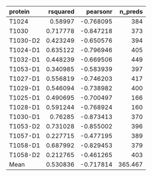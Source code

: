 | protein   |   rsquared |   pearsonr |   n_preds |
|:----------|-----------:|-----------:|----------:|
| T1024     |   0.58997  |  -0.768095 |   384     |
| T1030     |   0.717778 |  -0.847218 |   373     |
| T1030-D2  |   0.423249 |  -0.650576 |   394     |
| T1024-D1  |   0.635122 |  -0.796946 |   405     |
| T1032-D1  |   0.448239 |  -0.669506 |   449     |
| T1053-D1  |   0.340985 |  -0.583939 |   397     |
| T1027-D1  |   0.556819 |  -0.746203 |   417     |
| T1029-D1  |   0.546094 |  -0.738982 |   400     |
| T1025-D1  |   0.490695 |  -0.700497 |   166     |
| T1028-D1  |   0.591244 |  -0.768924 |   160     |
| T1030-D1  |   0.76285  |  -0.873413 |   370     |
| T1053-D2  |   0.731028 |  -0.855002 |   396     |
| T1057-D1  |   0.227715 |  -0.477195 |   389     |
| T1058-D1  |   0.687992 |  -0.829453 |   379     |
| T1058-D2  |   0.212765 |  -0.461265 |   403     |
| Mean      |   0.530836 |  -0.717814 |   365.467 |